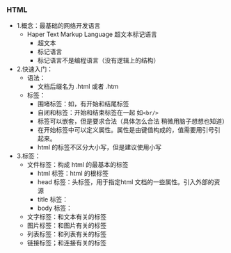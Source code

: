 ### HTML

- 1.概念：最基础的网络开发语言
     * Haper Text Markup Language   超文本标记语言
        * 超文本
        * 标记语言
        * 标记语言不是编程语言（没有逻辑上的结构）
- 2.快速入门：
  - 语法：
    * 文档后缀名为 .html 或者 .htm
  - 标签：
    * 围堵标签：如<html></html>，有开始和结尾标签
    * 自闭和标签：开始和结束标签在一起 如```<br/>```
    * 标签可以嵌套，但是要求合法（具体怎么合法  稍微用脑子想想也知道）
    * 在开始标签中可以定义属性。属性是由键值构成的，值需要用引号引起来。
    * html 的标签不区分大小写，但是建议使用小写
- 3.标签：
    * 文件标签：构成 html 的最基本的标签
        * html 标签：html 的根标签
        * head 标签：头标签，用于指定html 文档的一些属性。引入外部的资源
        * title 标签：
        * body 标签：
    * 文字标签：和文本有关的标签
    * 图片标签：和图片有关的标签
    * 列表标签：和列表有关的标签
    * 链接标签；和连接有关的标签
